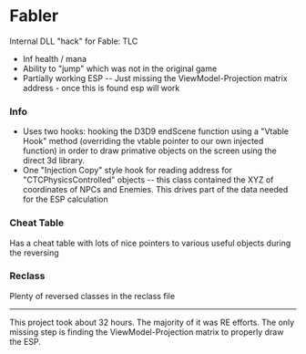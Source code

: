 # Fabler

Internal DLL "hack" for Fable: TLC

- Inf health / mana
- Ability to "jump" which was not in the original game
- Partially working ESP -- Just missing the ViewModel-Projection matrix address - once this is found esp will work

### Info
- Uses two hooks: hooking the D3D9 endScene function using a "Vtable Hook" method (overriding the vtable pointer to our own injected function) in order to draw primative objects on the screen using the direct 3d library.
- One "Injection Copy" style hook for reading address for "CTCPhysicsControlled" objects -- this class contained the XYZ of coordinates of NPCs and Enemies. This drives part of the data needed for the ESP calculation


### Cheat Table
Has a cheat table with lots of nice pointers to various useful objects during the reversing

### Reclass
Plenty of reversed classes in the reclass file

______________

This project took about 32 hours. The majority of it was RE efforts. The only missing step is finding the ViewModel-Projection matrix to properly draw the ESP. 